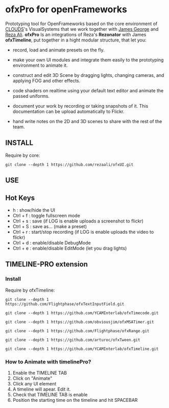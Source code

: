 # ofxPro for openFrameworks

Prototyping tool for OpenFrameworks based on the core environment of [CLOUDS](http://www.cloudsdocumentary.com/)'s VisualSystems that we work together with [James George](http://www.jamesgeorge.org/) and [Reza Ali](http://www.syedrezaali.com/). **ofxPro** Is an integrations of Reza's **Rezonator** with James **ofxTimeline**, put together in  a hight modular structure, that let you:

- record, load and animate presets on the fly.

- make your own UI modules and integrate them easily to the prototyping environment to animate it. 

- construct and edit 3D Scene by dragging lights, changing cameras, and applying FOG and other effects.

- code shaders on realtime using your default text editor and animate the passed uniforms.

- document your work by recording or taking snapshots of it. This documentation can be upload automatically to Flickr.

- hand write notes on the 2D and 3D scenes to share with the rest of the team.


## INSTALL
		
Require by core:

	git clone --depth 1 https://github.com/rezaali/ofxUI.git

## USE




## Hot Keys

* h : show/hide the UI
* Ctrl + f : toggle fullscreen mode
* Ctrl + s : save (if LOG is enable uploads a screenshot to flickr)
* Ctrl + S : save as... (make a preset)
* Ctrl + r : start/stop recording (if LOG is enable uploads the video to flickr)
* Ctrl + d : enable/disable DebugMode
* Ctrl + e : enable/disable EditMode (let you drag lights)

## TIMELINE-PRO extension

### Install

Require by ofxTimeline: 

	git clone --depth 1 https://github.com/Flightphase/ofxTextInputField.git

	git clone --depth 1 https://github.com/YCAMInterlab/ofxTimecode.git
  
	git clone --depth 1 https://github.com/obviousjim/ofxMSATimer.git
  
	git clone --depth 1 https://github.com/Flightphase/ofxRange.git
  
	git clone --depth 1 https://github.com/arturoc/ofxTween.git
  
	git clone --depth 1 https://github.com/YCAMInterlab/ofxTimeline.git


### How to Animate with timelinePro?

1. Enable the TIMELINE TAB
2. Click on "Animate"
3. Click any UI element
4. A timeline will apear. Edit it.
5. Check that TIMELINE TAB is enable
6. Position the starting time on the timeline and hit SPACEBAR